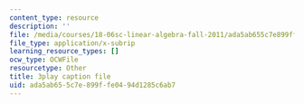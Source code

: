 ```yaml
---
content_type: resource
description: ''
file: /media/courses/18-06sc-linear-algebra-fall-2011/ada5ab655c7e899ffe0494d1285c6ab7_srxexLishgY.srt
file_type: application/x-subrip
learning_resource_types: []
ocw_type: OCWFile
resourcetype: Other
title: 3play caption file
uid: ada5ab65-5c7e-899f-fe04-94d1285c6ab7
---
```

